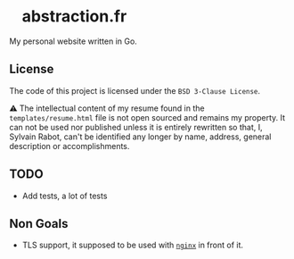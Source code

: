 # <img src="https://abstraction.fr/favicon.ico" width="16" height="16"> abstraction.fr

My personal website written in Go.

## License

The code of this project is licensed under the `BSD 3-Clause License`.

⚠️ The intellectual content of my resume found in the `templates/resume.html` file
is not open sourced and remains my property. It can not be used nor published
unless it is entirely rewritten so that, I, Sylvain Rabot, can't be identified
any longer by name, address, general description or accomplishments.

## TODO

- Add tests, a lot of tests

## Non Goals

- TLS support, it supposed to be used with [`nginx`](/contrib/nginx/abstraction.fr.conf) in front of it.
